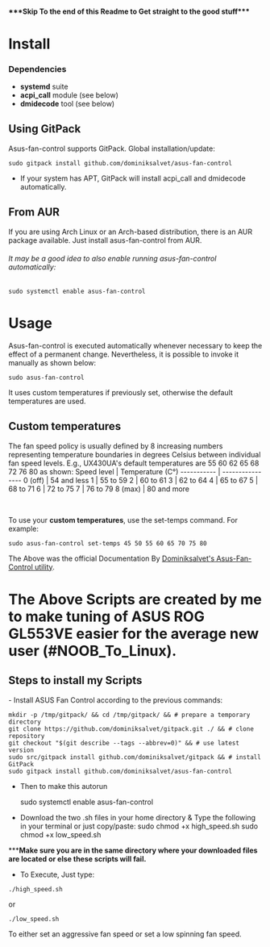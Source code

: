 <h4>***Skip To the end of this Readme to Get straight to the good stuff***</h4>

<h1>Install</h1>

<h3>Dependencies</h3>

* <b>systemd</b> suite
* <b>acpi_call</b> module (see below)
* <b>dmidecode</b> tool (see below)

<h2>Using GitPack</h2>

Asus-fan-control supports GitPack. Global installation/update:

    sudo gitpack install github.com/dominiksalvet/asus-fan-control

- If your system has APT, GitPack will install acpi_call and dmidecode automatically.

<h2>From AUR</h2>

If you are using Arch Linux or an Arch-based distribution, there is an AUR package available. Just install asus-fan-control from AUR. 

<h6>It may be a good idea to also enable running asus-fan-control automatically:</h6>

    sudo systemctl enable asus-fan-control

<h1>Usage</h1>

Asus-fan-control is executed automatically whenever necessary to keep the effect of a permanent change. Nevertheless, it is possible to invoke it manually as shown below:

    sudo asus-fan-control

It uses custom temperatures if previously set, otherwise the default temperatures are used.

<h2>Custom temperatures</h2>

The fan speed policy is usually defined by 8 increasing numbers representing temperature boundaries in degrees Celsius between individual fan speed levels. E.g., UX430UA's default temperatures are 55 60 62 65 68 72 76 80 as shown:
Speed level |	Temperature (C°)
----------- | ----------------
0 (off) |	54 and less
1 |	55 to 59
2 |	60 to 61
3 |	62 to 64
4 |	65 to 67
5 |	68 to 71
6 |	72 to 75
7 |	76 to 79
8 (max) |	80 and more

<br>

To use your <b>custom temperatures</b>, use the set-temps command. For example:

    sudo asus-fan-control set-temps 45 50 55 60 65 70 75 80
    
The Above was the official Documentation By <a href="https://github.com/dominiksalvet/asus-fan-control">Dominiksalvet's Asus-Fan-Control utility</a>.

<h1> The Above Scripts are created by me to make tuning of ASUS ROG GL553VE easier for the average new user (#NOOB_To_Linux).</h1>

<h2>Steps to install my Scripts</h2>
- Install ASUS Fan Control according to the previous commands: 

    mkdir -p /tmp/gitpack/ && cd /tmp/gitpack/ && # prepare a temporary directory
    git clone https://github.com/dominiksalvet/gitpack.git ./ && # clone repository
    git checkout "$(git describe --tags --abbrev=0)" && # use latest version
    sudo src/gitpack install github.com/dominiksalvet/gitpack && # install GitPack
    sudo gitpack install github.com/dominiksalvet/asus-fan-control

- Then to make this autorun 

    sudo systemctl enable asus-fan-control

- Download the two .sh files in your home directory & Type the following in your terminal or just copy/paste:
    sudo chmod +x high_speed.sh
    sudo chmod +x low_speed.sh
    
***<b>Make sure you are in the same directory where your downloaded files are located or else these scripts will fail.</b>
  
- To Execute, Just type: 
```
./high_speed.sh
```
or

    ./low_speed.sh
    
To either set an aggressive fan speed or set a low spinning fan speed. 
